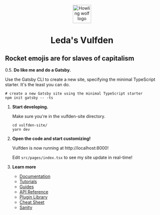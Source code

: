 <p align="center">
  <a href="https://ledawolf.info">
    <img alt="Howling wolf logo" src="https://ledawolf.info/wolf.png" width="60" />
  </a>
</p>
<h1 align="center">
  Leda's Vulfden
</h1>

## Rocket emojis are for slaves of capitalism

0.5.  **Do like me and do a Gatsby.**

Use the Gatsby CLI to create a new site, specifying the minimal TypeScript starter. It's the least you can do.

```shell
# create a new Gatsby site using the minimal TypeScript starter
npm init gatsby -- -ts
```

1.  **Start developing.**

    Make sure you're in the vulfden-site directory.

    ```shell
    cd vulfden-site/
    yarn dev
    ```

2.  **Open the code and start customizing!**

    Vulfden is now running at http://localhost:8000!

    Edit `src/pages/index.tsx` to see my site update in real-time!

3.  **Learn more**

    - [Documentation](https://www.gatsbyjs.com/docs/?utm_source=starter&utm_medium=readme&utm_campaign=minimal-starter-ts)
    - [Tutorials](https://www.gatsbyjs.com/docs/tutorial/?utm_source=starter&utm_medium=readme&utm_campaign=minimal-starter-ts)
    - [Guides](https://www.gatsbyjs.com/docs/how-to/?utm_source=starter&utm_medium=readme&utm_campaign=minimal-starter-ts)
    - [API Reference](https://www.gatsbyjs.com/docs/api-reference/?utm_source=starter&utm_medium=readme&utm_campaign=minimal-starter-ts)
    - [Plugin Library](https://www.gatsbyjs.com/plugins?utm_source=starter&utm_medium=readme&utm_campaign=minimal-starter-ts)
    - [Cheat Sheet](https://www.gatsbyjs.com/docs/cheat-sheet/?utm_source=starter&utm_medium=readme&utm_campaign=minimal-starter-ts)
    - [Sanity](https://www.sanity.io/docs)
